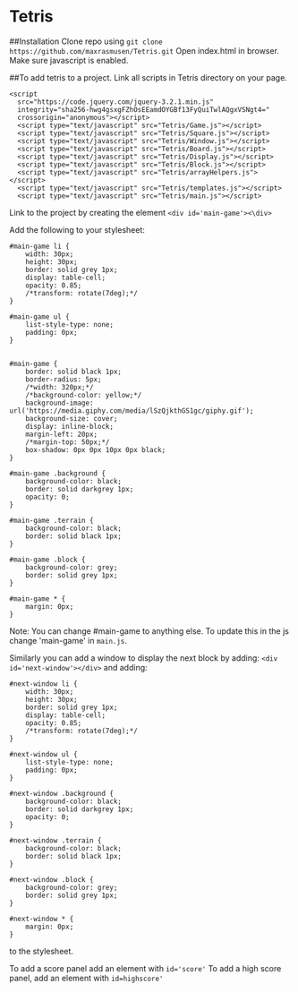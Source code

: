 # Tetris

##Installation
Clone repo using `git clone https://github.com/maxrasmusen/Tetris.git`
Open index.html in browser.
Make sure javascript is enabled. 

##To add tetris to a project. 
Link all scripts in Tetris directory on your page. 

~~~
<script
  src="https://code.jquery.com/jquery-3.2.1.min.js"
  integrity="sha256-hwg4gsxgFZhOsEEamdOYGBf13FyQuiTwlAQgxVSNgt4="
  crossorigin="anonymous"></script>
  <script type="text/javascript" src="Tetris/Game.js"></script>
  <script type="text/javascript" src="Tetris/Square.js"></script>
  <script type="text/javascript" src="Tetris/Window.js"></script>
  <script type="text/javascript" src="Tetris/Board.js"></script>
  <script type="text/javascript" src="Tetris/Display.js"></script>
  <script type="text/javascript" src="Tetris/Block.js"></script>
  <script type="text/javascript" src="Tetris/arrayHelpers.js"></script>
  <script type="text/javascript" src="Tetris/templates.js"></script>
  <script type="text/javascript" src="Tetris/main.js"></script>
~~~

Link to the project by creating the element 
`<div id='main-game'><\div>`

Add the following to your stylesheet: 

~~~
#main-game li {
    width: 30px;
    height: 30px;
    border: solid grey 1px;
    display: table-cell;
    opacity: 0.85;
    /*transform: rotate(7deg);*/
}

#main-game ul {
    list-style-type: none;
    padding: 0px;
}


#main-game {
    border: solid black 1px;
    border-radius: 5px;
    /*width: 320px;*/
    /*background-color: yellow;*/
    background-image: url('https://media.giphy.com/media/lSzQjkthGS1gc/giphy.gif');
    background-size: cover;
    display: inline-block;
    margin-left: 20px;
    /*margin-top: 50px;*/
    box-shadow: 0px 0px 10px 0px black;
}

#main-game .background {
    background-color: black;
    border: solid darkgrey 1px;
    opacity: 0;
}

#main-game .terrain {
    background-color: black;
    border: solid black 1px;
}

#main-game .block {
    background-color: grey;
    border: solid grey 1px;
}

#main-game * {
    margin: 0px;
}

~~~

Note: You can change #main-game to anything else. To update this in the js change 'main-game' in `main.js`.

Similarly you can add a window to display the next block by adding: `<div id='next-window'></div>`
and adding: 

~~~
#next-window li {
    width: 30px;
    height: 30px;
    border: solid grey 1px;
    display: table-cell;
    opacity: 0.85;
    /*transform: rotate(7deg);*/
}

#next-window ul {
    list-style-type: none;
    padding: 0px;
}

#next-window .background {
    background-color: black;
    border: solid darkgrey 1px;
    opacity: 0;
}

#next-window .terrain {
    background-color: black;
    border: solid black 1px;
}

#next-window .block {
    background-color: grey;
    border: solid grey 1px;
}

#next-window * {
    margin: 0px;
}
~~~
to the stylesheet. 

To add a score panel add an element with `id='score'`
To add a high score panel, add an element with `id=highscore'`